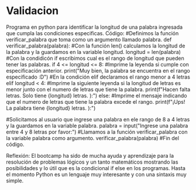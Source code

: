 # Validacion
Programa en python para identificar la longitud de una palabra ingresada que cumpla las condiciones especificas. 
Código:
#Definimos la función verificar_palabra que toma como un argumento llamado palabra.
def verificar_palabra(palabra):
    #Con la función len() calculamos la longitud de la palabra y la guardamos en la variable longitud.
    longitud = len(palabra)
    #Con la condidicón if escribimos cual es el rango de longitud que pueden tener las palabras.
    if 4 <= longitud <= 8:
        #Imprime la leyenda si cumple con especificación anterior.
        print("Muy bien, la palabra se encuentra en el rango especificado :D")
    #En la condición elif declaramos el rango menor a 4 letras 
    elif longitud < 4:
        #Imprime la siguiente leyenda si la longitud de letras es menor junto con el numero de letras que tiene la palabra.
        print(f"Hacen falta letras. Solo tiene {longitud} letras. ):")
    else:
        #Imprime el mensaje indicando que el numero de letras que tiene la palabra excede el rango.
        print(f"¡Ups! La palabra tiene {longitud} letras. ):")

#Solicitamos al usuario que ingrese una palabra en ele rango de 8 a 4 letras y la guardamos en la variable palabra.
palabra = input("Ingrese una palabra entre 4 y 8 letras por favor:")
#Llamamos a la función verificar_palabra con la variable palabra como argumento.
verificar_palabra(palabra)
#Fin del código.

Reflexión: El bootcamp ha sido de mucha ayuda y aprendizaje para la resolución de problemas lógicos y un tanto matemáticos mostrando las posibilidades y lo útil que es la condicional if else en los programas.
Hasta el momento Python es un lenguaje muy interesante y con una sintaxis muy simple.
